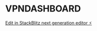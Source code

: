 # VPNDASHBOARD

[Edit in StackBlitz next generation editor ⚡️](https://stackblitz.com/~/github.com/shikakker/VPNDASHBOARD)